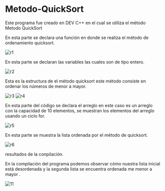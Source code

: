 # Metodo-QuickSort

Este programa fue creado en DEV C++ en el cual se utiliza el método Metodo QuickSort

En esta parte se declara una función en donde se realiza el método de ordenamiento quicksort.

![r1](https://user-images.githubusercontent.com/72090852/97485322-963a0f00-191f-11eb-81e5-51d209fcbdfc.jpg)

En esta parte se declaran las variables las cuales son de tipo entero.

![r2](https://user-images.githubusercontent.com/72090852/97485582-f16c0180-191f-11eb-9fc7-09dd12171cfb.jpg)

Esta es la estructura de el método quicksort este método consiste en ordenar los números de menor a mayor.

![r3](https://user-images.githubusercontent.com/72090852/97485825-3db74180-1920-11eb-9ee6-179a6866a2de.jpg)
![r4](https://user-images.githubusercontent.com/72090852/97485909-5cb5d380-1920-11eb-8925-16b1e0c056df.jpg)

En esta parte del código se declara el arreglo en este caso es un arreglo con la capacidad de 10 elementos, se muestran los elementos del arreglo usando un ciclo for.

![r5](https://user-images.githubusercontent.com/72090852/97485972-71926700-1920-11eb-9b28-9dd8bb0ba9f5.jpg)

En esta parte se muestra la lista ordenada por el método de quicksort.

![r6](https://user-images.githubusercontent.com/72090852/97486167-b3231200-1920-11eb-9638-923a270020ad.jpg)

resultados de la conpilación.

En la compilación del programa podemos observar cómo nuestra lista inicial está desordenada y la segunda lista se encuentra ordenada me menor a mayor .

![11](https://user-images.githubusercontent.com/72090852/97487505-8e2f9e80-1922-11eb-83dc-257cc3cf854e.jpg)
